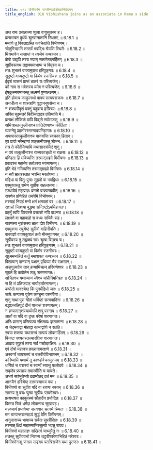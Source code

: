 ```yaml
---
title: ०१८ विभीषणेन रामसैन्यप्रवेशेच्छानिवेदनम्
title_english: 018 Vibhishana joins as an associate in Rama s side

---
```



अथ रामः प्रसन्नात्मा श्रुत्वा वायुसुतस्य ह।  
प्रत्यभाषत दुर्धर्षः श्रुतवानात्मनि स्थितम् ॥ 6.18.1 ॥   
ममापि तु विवक्षाऽस्ति काचित्प्रति विभीषणम्।  
श्रोतुमिच्छामि तत्सर्वं भवद्भिः श्रेयसि स्थितैः ॥ 6.18.2 ॥   
मित्रभावेन सम्प्राप्तं न त्यजेयं कथञ्चन।  
दोषो यद्यपि तस्य स्यात् सतामेतदगर्हितम् ॥ 6.18.3 ॥   
सुग्रीवस्त्वथ तद्वाक्यमाभाष्य च विमृश्य च।  
ततः शुभतरं वाक्यमुवाच हरिपुङ्गवः ॥ 6.18.4 ॥   
सुदुष्टो वाप्यदुष्टो वा किमेष रजनीचरः ॥ 6.18.5 ॥   
ईदृशं व्यसनं प्राप्तं भ्रातरं यः परित्यजेत्।  
को नाम स भवेत्तस्य यमेष न परित्यजेत् ॥ 6.18.6 ॥   
ईषदुत्स्मयमानस्तु लक्ष्मणं पुण्यलक्ष्णम्।  
इति होवाच काकुत्स्थो वाक्यं सत्यपराक्रमः ॥ 6.18.7 ॥   
अनधीत्य च शास्त्राणि वृद्धाननुपसेव्य च।  
न शक्यमीदृशं वक्तुं यदुवाच हरीश्वरः ॥ 6.18.8 ॥   
अस्ति सूक्ष्मतरं किञ्चिद्यदत्र प्रतिभाति मे।  
प्रत्यक्षं लौकिकं वापि विद्यते सर्वराजसु ॥ 6.18.9 ॥   
अमित्रास्तत्कुलीनाश्च प्रातिदेश्याश्च कीर्तिताः।  
व्यसनेषु प्रहर्तारस्तस्मादयमिहागतः ॥ 6.18.10 ॥   
अपापास्तत्कुलीनाश्च मानयन्ति स्वकान् हितान्।  
एष प्रायो नरेन्द्राणां शङ्कनीयस्तु शोभनः ॥ 6.18.11 ॥   
तत्र ते कीर्तयिष्यामि यथाशास्त्रमिदं शृणु।  
न वयं तत्कुलीनाश्च राज्यकाङ्क्षी च राक्षसः ॥ 6.18.12 ॥   
पण्डिता हि भविष्यन्ति तस्माद्ग्राह्यो विभीषणः ॥ 6.18.13 ॥   
प्रवादश्च महानेष ततोऽस्य भयमागतम्।  
इति भेदं गमिष्यन्ति तस्माद्ग्राह्यो विभीषणः ॥ 6.18.14 ॥   
न सर्वे भ्रातरस्तात भवन्ति भरतोपमाः।  
मद्विधा वा पितुः पुत्राः सुहृदो वा भवद्विधाः ॥ 6.18.15 ॥   
एवमुक्तस्तु रामेण सुग्रीवः सहलक्ष्मणः।  
उत्थायेदं महाप्राज्ञः प्रणतो वाक्यमब्रवीत् ॥ 6.18.16 ॥   
रावणेन प्रणिहितं तमवेमि विभीषणम्।  
तस्याहं निग्रहं मन्ये क्षमं क्षमवतां वर ॥ 6.18.17 ॥   
राक्षसो जिह्मया बुद्ध्या सन्दिष्टोऽयमिहागतः।  
प्रहर्तुं त्वयि विश्वस्ते प्रच्छन्नो मयि वाऽनघ ॥ 6.18.18 ॥   
लक्ष्मणे वा महाबाहो स वध्यः सचिवैः सह।  
रावणस्य नृशंसस्य भ्राता ह्येष विभीषणः ॥ 6.18.19 ॥   
एवमुक्त्वा रघुश्रेष्ठं सुग्रीवो वाहिनीपतिः।  
वाक्यज्ञो वाक्यकुशलं ततो मौनमुपागमत् ॥ 6.18.20 ॥   
सुग्रीवस्य तु तद्वाक्यं रामः श्रुत्वा विमृश्य च।  
ततः शुभतरं वाक्यमुवाच हरिपुङ्गवम् ॥ 6.18.21 ॥   
सुदुष्टो वाप्यदुष्टो वा किमेष रजनीचरः।  
सूक्ष्ममप्यहितं कर्तुं ममाशक्तः कथञ्चन ॥ 6.18.22 ॥   
पिशाचान् दानवान् यक्षान् पृथिव्यां चैव राक्षसान्।  
अङ्गुल्यग्रेण तान् हन्यामिच्छन् हरिगणेश्वर ॥ 6.18.23 ॥   
श्रूयते हि कपोतेन शत्रुः शरणमागतः।  
अर्चितश्च यथान्यायं स्वैश्च मांसैर्निमन्त्रितः ॥ 6.18.24 ॥   
स हि तं प्रतिजग्राह भार्याहर्तारमागतम्।  
कपोतो वानरश्रेष्ठ किं पुनर्मद्विधो जनः ॥ 6.18.25 ॥   
ऋषेः कण्वस्य पुत्रेण कण्डुना परमर्षिणा।  
शृणु गाथां पुरा गीतां धर्मिष्ठां सत्यवादिना ॥ 6.18.26 ॥   
बद्धाञ्जलिपुटं दीनं याचन्तं शरणागतम्।  
न हन्यादानृशंस्यार्थमपि शत्रुं परन्तप ॥ 6.18.27 ॥   
आर्तो वा यदि वा दृप्तः परेषां शरणागतः।  
अरिः प्राणान् परित्यज्य रक्षितव्यः कृतात्मना ॥ 6.18.28 ॥   
स चेद्भयाद्वा मोहाद्वा कामाद्वापि न रक्षति।  
स्वया शक्त्या यथासत्त्वं तत्पापं लोकगर्हितम् ॥ 6.18.29 ॥   
विनष्टः पश्यतस्तस्यारक्षिणः शरणागतः।  
आदाय सुकृतं तस्य सर्वं गच्छेदरक्षितः ॥ 6.18.30 ॥   
एवं दोषो महानत्र प्रपन्नानामरक्षणे ॥ 6.18.31 ॥   
अस्वर्ग्यं चायशस्यं च बलवीर्यविनाशनम् ॥ 6.18.32 ॥   
करिष्यामि यथार्थं तु काण्डोर्वचनमुत्तमम् ॥ 6.18.33 ॥   
धर्मिष्ठं च यशस्यं च स्वर्ग्यं स्यात्तु फलोदये ॥ 6.18.34 ॥   
सकृदेव प्रपन्नाय तवास्मीति च याचते।  
अभयं सर्वभूतेभ्यो ददाम्येतद् व्रतं मम ॥ 6.18.35 ॥   
आनयैनं हरिश्रेष्ठ दत्तमस्याभयं मया।  
विभीषणो वा सुग्रीव यदि वा रावणः स्वयम् ॥ 6.18.36 ॥   
रामस्य तु वचः श्रुत्वा सुग्रीवः प्लवगेश्वरः।  
प्रत्यभाषत काकुत्स्थं सौहार्देन प्रचोदितः ॥ 6.18.37 ॥   
किमत्र चित्रं धर्मज्ञ लोकनाथ सुखावह।  
यत्त्वमार्यं प्रभाषेथाः सत्त्ववान् सत्पथे स्थितः ॥ 6.18.38 ॥   
मम चाप्यन्तरात्माऽयं शुद्धं वेत्ति विभीषणम्।  
अनुमानाच्च भावाच्च सर्वतः सुपरीक्षितः ॥ 6.18.39 ॥   
तस्मात् क्षिप्रं सहास्माभिस्तुल्यो भवतु राघव।  
विभीषणो महाप्राज्ञः सखित्वं चाभ्युपैतु नः ॥ 6.18.40 ॥   
ततस्तु सुग्रीववचो निशम्य तद्धरीश्वरेणाभिहितं नरेश्वरः।  
विभीषणेनाशु जगाम सङ्गमं पतत्रिराजेन यथा पुरन्दरः ॥ 6.18.41 ॥   